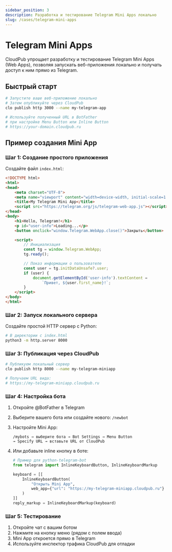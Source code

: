 ```yaml
---
sidebar_position: 3
description: Разработка и тестирование Telegram Mini Apps локально
slug: /cases/telegram-mini-apps
---
```


# Telegram Mini Apps

CloudPub упрощает разработку и тестирование Telegram Mini Apps (Web Apps), позволяя запускать веб-приложения локально и получать доступ к ним прямо из Telegram.

## Быстрый старт

```bash
# Запустите ваше веб-приложение локально
# Затем опубликуйте через CloudPub
clo publish http 3000 --name my-telegram-app

# Используйте полученный URL в BotFather
# при настройке Menu Button или Inline Button
# https://your-domain.cloudpub.ru
```

## Пример создания Mini App

### Шаг 1: Создание простого приложения

Создайте файл `index.html`:

```html
<!DOCTYPE html>
<html>
<head>
    <meta charset="UTF-8">
    <meta name="viewport" content="width=device-width, initial-scale=1.0">
    <title>My Telegram Mini App</title>
    <script src="https://telegram.org/js/telegram-web-app.js"></script>
</head>
<body>
    <h1>Hello, Telegram!</h1>
    <p id="user-info">Loading...</p>
    <button onclick="window.Telegram.WebApp.close()">Закрыть</button>

    <script>
        // Инициализация
        const tg = window.Telegram.WebApp;
        tg.ready();

        // Показ информации о пользователе
        const user = tg.initDataUnsafe?.user;
        if (user) {
            document.getElementById('user-info').textContent =
                `Привет, ${user.first_name}!`;
        }
    </script>
</body>
</html>
```

### Шаг 2: Запуск локального сервера

Создайте простой HTTP сервер с Python:

```bash
# В директории с index.html
python3 -m http.server 8000
```

### Шаг 3: Публикация через CloudPub

```bash
# Публикуем локальный сервер
clo publish http 8000 --name my-telegram-miniapp

# Получаем URL вида:
# https://my-telegram-miniapp.cloudpub.ru
```

### Шаг 4: Настройка бота

1. Откройте @BotFather в Telegram
2. Выберите вашего бота или создайте нового: `/newbot`
3. Настройте Mini App:
   ```
   /mybots → выберите бота → Bot Settings → Menu Button
   → Specify URL → вставьте URL от CloudPub
   ```

4. Или добавьте inline кнопку в боте:
   ```python
   # Пример для python-telegram-bot
   from telegram import InlineKeyboardButton, InlineKeyboardMarkup

   keyboard = [[
       InlineKeyboardButton(
           "Открыть Mini App",
           web_app={"url": "https://my-telegram-miniapp.cloudpub.ru"}
       )
   ]]
   reply_markup = InlineKeyboardMarkup(keyboard)
   ```

### Шаг 5: Тестирование

1. Откройте чат с вашим ботом
2. Нажмите на кнопку меню (рядом с полем ввода)
3. Mini App откроется прямо в Telegram
4. Используйте инспектор трафика CloudPub для отладки
